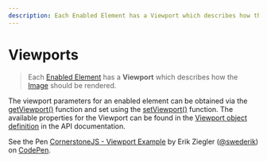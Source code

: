 ```yaml
---
description: Each Enabled Element has a Viewport which describes how the Image should be rendered.
---
```


# Viewports

> Each [Enabled Element](enabled-elements.md) has a **Viewport** which describes how the [Image](images.md) should be rendered.

The viewport parameters for an enabled element can be obtained via the [getViewport()](../api.md#getviewport) function and set using the [setViewport()](../api.md#setviewport) function. The available properties for the Viewport can be found in the [Viewport object definition](../api.md#viewport) in the API documentation.


<p data-height="500"
   data-theme-id="dark"
   data-slug-hash="wmvbLO"
   data-default-tab="result"
   data-user="swederik"
   data-embed-version="2"
   data-pen-title="CornerstoneJS - Viewport Example"
   data-preview="true"
   class="codepen">
   See the Pen <a href="https://codepen.io/swederik/pen/wmvbLO/">CornerstoneJS - Viewport Example</a> by Erik Ziegler (<a href="https://codepen.io/swederik">@swederik</a>) on <a href="https://codepen.io">CodePen</a>.
</p>
<script async src="https://static.codepen.io/assets/embed/ei.js"></script>
